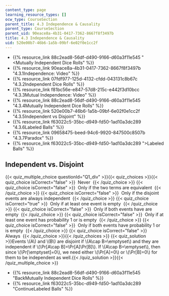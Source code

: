 ```yaml
---
content_type: page
learning_resource_types: []
ocw_type: CourseSection
parent_title: 4.3 Independence & Causality
parent_type: CourseSection
parent_uid: 90eace8a-4b31-0417-7362-8667f8f3497b
title: 4.3 Independence & Causality
uid: 520e00b7-46b6-1a5b-09bf-6e02f0e1cc2f
---
```


*   {{% resource_link 88c2ead8-56df-d490-9166-d60a3f11e545 "\<Mutually Independent Dice Rolls" %}}
*   {{% resource_link 90eace8a-4b31-0417-7362-8667f8f3497b "4.3.1Independence: Video" %}}
*   {{% resource_link 07fdf977-125d-4132-cfdd-043131c8b67c "4.3.2Independent Dice Rolls" %}}
*   {{% resource_link f81bc56e-e847-57d8-215c-e442f3d10bcc "4.3.3Mutual Independence: Video" %}}
*   {{% resource_link 88c2ead8-56df-d490-9166-d60a3f11e545 "4.3.4Mutually Independent Dice Rolls" %}}
*   {{% resource_link 520e00b7-46b6-1a5b-09bf-6e02f0e1cc2f "4.3.5Independent vs Disjoint" %}}
*   {{% resource_link f63022c5-35bc-d949-fd50-1ad10a3dc289 "4.3.6Labeled Balls" %}}
*   {{% resource_link 09658475-beed-94c6-9920-847500c8507b "4.3.7Paradox" %}}
*   {{% resource_link f63022c5-35bc-d949-fd50-1ad10a3dc289 "\>Labeled Balls" %}}

Independent vs. Disjoint
------------------------

  
{{< quiz_multiple_choice questionId="Q1_div" >}}{{< quiz_choices >}}{{< quiz_choice isCorrect="false" >}}&nbsp; Never &nbsp;{{< /quiz_choice >}}
{{< quiz_choice isCorrect="false" >}}&nbsp; Only if the two terms are equivalent &nbsp;{{< /quiz_choice >}}
{{< quiz_choice isCorrect="false" >}}&nbsp; Only if the disjoint events are always independent &nbsp;{{< /quiz_choice >}}
{{< quiz_choice isCorrect="true" >}}&nbsp; Only if at least one event is empty &nbsp;{{< /quiz_choice >}}
{{< quiz_choice isCorrect="false" >}}&nbsp; Only if both events have are empty &nbsp;{{< /quiz_choice >}}
{{< quiz_choice isCorrect="false" >}}&nbsp; Only if at least one event has probability 1 or is empty &nbsp;{{< /quiz_choice >}}
{{< quiz_choice isCorrect="false" >}}&nbsp; Only if both events have probability 1 or is empty &nbsp;{{< /quiz_choice >}}
{{< quiz_choice isCorrect="false" >}}&nbsp; Always &nbsp;{{< /quiz_choice >}}{{< /quiz_choices >}}
{{< quiz_solution >}}Events \\(A\\) and \\(B\\) are disjoint if \\(A\\cap B=\\emptyset\\) and they are independent if \\(\\Pr\[A\\cap B\]=\\Pr\[A\]\\Pr\[B\]\\). If \\(A\\cap B=\\emptyset\\), then since \\(\\Pr\[\\emptyset\]=0\\), we need either \\(\\Pr\[A\]=0\\) or \\(\\Pr\[B\]=0\\) for them to be independent as well.{{< /quiz_solution >}}{{< /quiz_multiple_choice >}}

*   {{% resource_link 88c2ead8-56df-d490-9166-d60a3f11e545 "BackMutually Independent Dice Rolls" %}}
*   {{% resource_link f63022c5-35bc-d949-fd50-1ad10a3dc289 "ContinueLabeled Balls" %}}